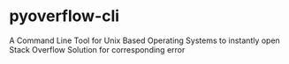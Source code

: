 # pyoverflow-cli
A Command Line Tool for Unix Based Operating Systems to instantly open Stack Overflow Solution for corresponding error
